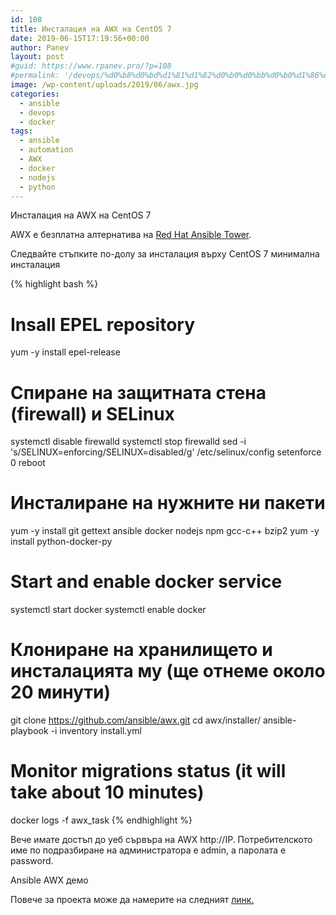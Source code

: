 ```yaml
---
id: 108
title: Инсталация на AWX на CentOS 7
date: 2019-06-15T17:19:56+00:00
author: Panev
layout: post
#guid: https://www.rpanev.pro/?p=108
#permalink: '/devops/%d0%b8%d0%bd%d1%81%d1%82%d0%b0%d0%bb%d0%b0%d1%86%d0%b8%d1%8f-%d0%bd%d0%b0-awx-%d0%bd%d0%b0-centos-7.html'
image: /wp-content/uploads/2019/06/awx.jpg
categories:
  - ansible
  - devops
  - docker
tags:
  - ansible
  - automation
  - AWX
  - docker
  - nodejs
  - python
---
```

Инсталация на AWX на CentOS 7

AWX е безплатна алтернатива на <a href="https://access.redhat.com/products/ansible-tower-red-hat" rel="noopener noreferrer" target="_blank">Red Hat Ansible Tower</a>.

<!--more-->

Следвайте стъпките по-долу за инсталация върху CentOS 7 минимална инсталация

{% highlight bash %}
# Insall EPEL repository
yum -y install epel-release

# Спиране на защитната стена (firewall) и SELinux
systemctl disable firewalld
systemctl stop firewalld
sed -i 's/SELINUX=enforcing/SELINUX=disabled/g' /etc/selinux/config
setenforce 0
reboot

# Инсталиране на нужните ни пакети
yum -y install git gettext ansible docker nodejs npm gcc-c++ bzip2
yum -y install python-docker-py

#  Start and enable docker service
systemctl start docker
systemctl enable docker

# Клониране на хранилището и инсталацията му (ще отнеме около 20 минути)
git clone https://github.com/ansible/awx.git
cd awx/installer/
ansible-playbook -i inventory install.yml

# Monitor migrations status (it will take about 10 minutes)
docker logs -f awx_task
{% endhighlight %}

Вече имате достъп до уеб сървъра на AWX http://IP. Потребителското име по подразбиране на администратора е admin, а паролата е password.

Ansible AWX демо



Повече за проекта може да намерите на следният <a href="https://www.ansible.com/products/awx-project/faq" rel="noopener noreferrer" target="_blank">линк.</a>